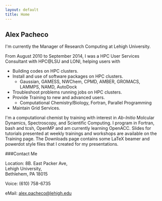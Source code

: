 ```yaml
---
layout: default
title: Home
--- 
```


##  Alex Pacheco
I'm currently the Manager of Research Computing at Lehigh University. 

From August 2010 to September 2014, I was a HPC User Services Consultant with HPC@LSU and LONI, helping users with  

 * Building codes on HPC clusters.
 * Install and use of software packages on HPC clusters.
   * Gaussian, GAMESS, NWChem, CPMD, AMBER, GROMACS, LAMMPS, NAMD, AutoDock</li>
 * Troubleshoot problems running jobs on HPC clusters.
 * Provide Training to new and advanced users.
   * Computational Chemistry/Biology, Fortran, Parallel Programming</li>
 * Maintain Grid Services.

 I'm a computational chemist by training with interest in *Ab-Initio* Molcular Dynamics, Spectroscopy, and Scientific Computing. I program in Fortran, bash and tcsh, OpenMP and am currently learning OpenACC. Slides for tutorials presented at weekly trainings and workshops are available on the Training page. The Downloads page contains some LaTeX beamer and powerdot style files that I created for my presentations.

###Contact Me

 Location: 8B. East Packer Ave,  
           Lehigh University,  
           Bethlehem, PA 18015

 Voice: (610) 758-6735

 eMail: alex.pacheco@lehigh.edu 

